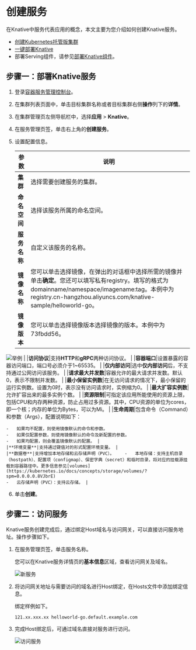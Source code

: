 # 创建服务

在Knative中服务代表应用的概念，本文主要为您介绍如何创建Knative服务。

-   [创建Kubernetes托管版集群](/cn.zh-CN/Kubernetes集群用户指南/集群管理/创建集群/创建Kubernetes托管版集群.md)
-   [一键部署Knative](/cn.zh-CN/Kubernetes集群用户指南/Knative管理/Knative组件管理/一键部署Knative.md)
-   部署Serving组件，请参见[部署Knative组件](/cn.zh-CN/Kubernetes集群用户指南/Knative管理/Knative组件管理/部署Knative组件.md)。

## 步骤一：部署Knative服务

1.  登录[容器服务管理控制台](https://cs.console.aliyun.com)。

2.  在集群列表页面中，单击目标集群名称或者目标集群右侧**操作**列下的**详情**。

3.  在集群管理页左侧导航栏中，选择**应用** \> **Knative**。

4.  在服务管理页签，单击右上角的**创建服务**。

5.  设置配置信息。

    |参数|说明|
    |--|--|
    |**集群**|选择需要创建服务的集群。|
    |**命名空间**|选择该服务所属的命名空间。|
    |**服务名称**|自定义该服务的名称。|
    |**镜像名称**|您可以单击选择镜像，在弹出的对话框中选择所需的镜像并单击**确定**。您还可以填写私有registry。填写的格式为domainname/namespace/imagename:tag。本例中为registry.cn-hangzhou.aliyuncs.com/knative-sample/helloworld-go。 |
    |**镜像版本**|您可以单击选择镜像版本选择镜像的版本。本例中为73fbdd56。

![举例](https://static-aliyun-doc.oss-accelerate.aliyuncs.com/assets/img/zh-CN/8895659951/p127510.png) |
    |**访问协议**|支持**HTTP**和**gRPC**两种访问协议。 |
    |**容器端口**|设置暴露的容器访问端口，端口号必须介于1~65535。 |
    |**仅内部访问**|选中**仅内部访问**后，不支持通过公网访问该服务。 |
    |**请求最大并发数**|容器允许的最大请求并发数。默认0，表示不限制并发数。 |
    |**最小保留实例数**|在无访问请求的情况下，最小保留的运行实例数。设置为0时，表示没有访问请求时，实例缩为0。 |
    |**最大扩容实例数**|允许扩容出来的最多实例个数。 |
    |**资源限制**|可指定该应用所能使用的资源上限，包括CPU和内存两种资源，防止占用过多资源。其中，CPU资源的单位为cores，即一个核；内存的单位为Bytes，可以为Mi。 |
    |**生命周期**|包含命令（Command）和参数（Args），配置说明如下：

    -   如果均不配置，则使用镜像默认的命令和参数。
    -   如果仅配置参数，则使用镜像默认的命令及新配置的参数。
    -   如果均配置，则会覆盖镜像默认的配置。 |
    |**环境变量**|支持通过键值对的形式配置环境变量。 |
    |**数据卷**|支持增加本地存储和云存储声明（PVC）。    -   本地存储：支持主机目录（hostpath）、配置项（configmap）、保密字典（secret）和临时目录，将对应的挂载源挂载到容器路径中。更多信息参见[volumes](https://kubernetes.io/docs/concepts/storage/volumes/?spm=0.0.0.0.8VJbrE)
    -   云存储声明（PVC）：支持云存储。 |

6.  单击**创建**。


## 步骤二：访问服务

Knative服务创建完成后，通过绑定Host域名与访问网关，可以直接访问服务地址。操作步骤如下。

1.  在服务管理页签，单击服务名称。

    您可以在Knative服务详情页的**基本信息**区域，查看访问网关及域名。

    ![新服务](https://static-aliyun-doc.oss-accelerate.aliyuncs.com/assets/img/zh-CN/8895659951/p52562.png)

2.  将访问网关地址与需要访问的域名进行Host绑定，在Hosts文件中添加绑定信息。

    绑定样例如下。

    ```
    121.xx.xxx.xx helloworld-go.default.example.com
    ```

3.  完成Host绑定后，可通过域名直接对服务进行访问。

    ![访问服务](https://static-aliyun-doc.oss-accelerate.aliyuncs.com/assets/img/zh-CN/0995659951/p52568.png)


